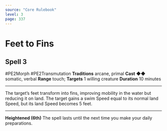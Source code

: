 ```yaml
---
source: "Core Rulebook"
level: 3
page: 337
---
```


# Feet to Fins
## Spell 3
#PE2Morph #PE2Transmutation 
**Traditions** arcane, primal
**Cast** ◆◆ somatic, verbal
**Range** touch; **Targets** 1 willing creature
**Duration** 10 minutes

-----
The target’s feet transform into fins, improving mobility in the water but reducing it on land. The target gains a swim Speed equal to its normal land Speed, but its land Speed becomes 5 feet. 

---
**Heightened (6th)** The spell lasts until the next time you make your daily preparations.